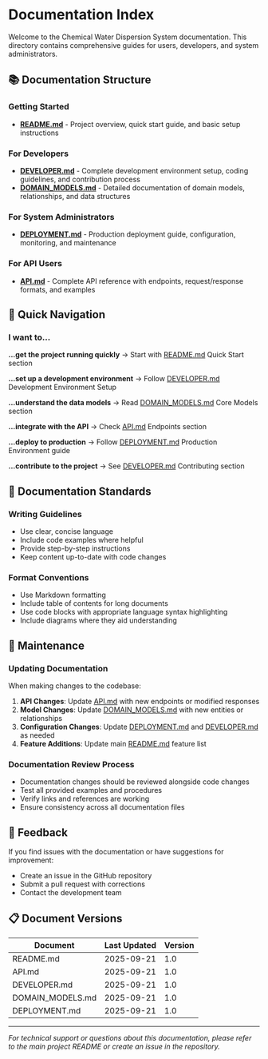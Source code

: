 # Documentation Index

Welcome to the Chemical Water Dispersion System documentation. This directory contains comprehensive guides for users, developers, and system administrators.

## 📚 Documentation Structure

### Getting Started
- **[README.md](../README.md)** - Project overview, quick start guide, and basic setup instructions

### For Developers
- **[DEVELOPER.md](DEVELOPER.md)** - Complete development environment setup, coding guidelines, and contribution process
- **[DOMAIN_MODELS.md](DOMAIN_MODELS.md)** - Detailed documentation of domain models, relationships, and data structures

### For System Administrators
- **[DEPLOYMENT.md](DEPLOYMENT.md)** - Production deployment guide, configuration, monitoring, and maintenance

### For API Users
- **[API.md](API.md)** - Complete API reference with endpoints, request/response formats, and examples

## 🎯 Quick Navigation

### I want to...

**...get the project running quickly**
→ Start with [README.md](../README.md) Quick Start section

**...set up a development environment** 
→ Follow [DEVELOPER.md](DEVELOPER.md) Development Environment Setup

**...understand the data models**
→ Read [DOMAIN_MODELS.md](DOMAIN_MODELS.md) Core Models section

**...integrate with the API**
→ Check [API.md](API.md) Endpoints section

**...deploy to production**
→ Follow [DEPLOYMENT.md](DEPLOYMENT.md) Production Environment guide

**...contribute to the project**
→ See [DEVELOPER.md](DEVELOPER.md) Contributing section

## 📖 Documentation Standards

### Writing Guidelines
- Use clear, concise language
- Include code examples where helpful
- Provide step-by-step instructions
- Keep content up-to-date with code changes

### Format Conventions
- Use Markdown formatting
- Include table of contents for long documents
- Use code blocks with appropriate language syntax highlighting
- Include diagrams where they aid understanding

## 🔄 Maintenance

### Updating Documentation
When making changes to the codebase:

1. **API Changes**: Update [API.md](API.md) with new endpoints or modified responses
2. **Model Changes**: Update [DOMAIN_MODELS.md](DOMAIN_MODELS.md) with new entities or relationships
3. **Configuration Changes**: Update [DEPLOYMENT.md](DEPLOYMENT.md) and [DEVELOPER.md](DEVELOPER.md) as needed
4. **Feature Additions**: Update main [README.md](../README.md) feature list

### Documentation Review Process
- Documentation changes should be reviewed alongside code changes
- Test all provided examples and procedures
- Verify links and references are working
- Ensure consistency across all documentation files

## 📧 Feedback

If you find issues with the documentation or have suggestions for improvement:
- Create an issue in the GitHub repository
- Submit a pull request with corrections
- Contact the development team

## 📋 Document Versions

| Document | Last Updated | Version |
|----------|--------------|---------|
| README.md | 2025-09-21 | 1.0 |
| API.md | 2025-09-21 | 1.0 |
| DEVELOPER.md | 2025-09-21 | 1.0 |
| DOMAIN_MODELS.md | 2025-09-21 | 1.0 |
| DEPLOYMENT.md | 2025-09-21 | 1.0 |

---

*For technical support or questions about this documentation, please refer to the main project README or create an issue in the repository.*